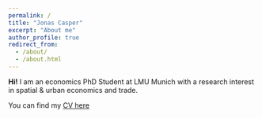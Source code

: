 ```yaml
---
permalink: /
title: "Jonas Casper"
excerpt: "About me"
author_profile: true
redirect_from: 
  - /about/
  - /about.html
---
```


**Hi!**
I am an economics PhD Student at LMU Munich with a research interest in spatial & urban economics and trade.

You can find my [CV here](https://jonascasper.github.io/CV_JC.pdf)
